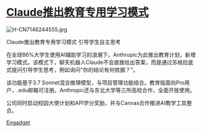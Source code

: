 # [Claude推出教育专用学习模式](https://github.com/myogg/Gitblog/issues/80)

![H-CN7146244555.jpg](https://i.829259.xyz/api/cfile/AgACAgUAAx0ER6IxDQACTgNn7eo5Hbcxl2rkN6rLitPkAAHfHfMAAty_MRvpq3FXx_liBDYOUOcBAAMCAAN4AAM2BA)

Claude推出教育专用学习模式 引导学生自主思考

在全球86%大学生使用AI辅助学习的浪潮下，Anthropic为此推出教育计划，新增学习模式。该模式下，聊天机器人Claude不会直接给出答案，而是通过苏格拉底式提问引导学生思考，例如询问"你的结论有何依据？"。  

该功能基于3.7 Sonnet混合推理模型，与项目管理功能结合。教育版面向Pro用户，.edu邮箱可注册。Anthropic还与东北大学等三所高校合作，全面开放使用。  

公司同时启动校园大使计划和API学分奖励，并与Canvas合作推进AI教学工具整合。  

[Engadget](https://www.engadget.com/ai/claudes-new-learning-mode-will-prompt-students-to-answer-questions-on-their-own-172057828.html)

